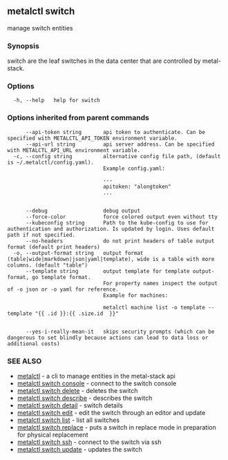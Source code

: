 ## metalctl switch

manage switch entities

### Synopsis

switch are the leaf switches in the data center that are controlled by metal-stack.

### Options

```
  -h, --help   help for switch
```

### Options inherited from parent commands

```
      --api-token string       api token to authenticate. Can be specified with METALCTL_API_TOKEN environment variable.
      --api-url string         api server address. Can be specified with METALCTL_API_URL environment variable.
  -c, --config string          alternative config file path, (default is ~/.metalctl/config.yaml).
                               Example config.yaml:
                               
                               ---
                               apitoken: "alongtoken"
                               ...
                               
                               
      --debug                  debug output
      --force-color            force colored output even without tty
      --kubeconfig string      Path to the kube-config to use for authentication and authorization. Is updated by login. Uses default path if not specified.
      --no-headers             do not print headers of table output format (default print headers)
  -o, --output-format string   output format (table|wide|markdown|json|yaml|template), wide is a table with more columns. (default "table")
      --template string        output template for template output-format, go template format.
                               For property names inspect the output of -o json or -o yaml for reference.
                               Example for machines:
                               
                               metalctl machine list -o template --template "{{ .id }}:{{ .size.id  }}"
                               
                               
      --yes-i-really-mean-it   skips security prompts (which can be dangerous to set blindly because actions can lead to data loss or additional costs)
```

### SEE ALSO

* [metalctl](metalctl.md)	 - a cli to manage entities in the metal-stack api
* [metalctl switch console](metalctl_switch_console.md)	 - connect to the switch console
* [metalctl switch delete](metalctl_switch_delete.md)	 - deletes the switch
* [metalctl switch describe](metalctl_switch_describe.md)	 - describes the switch
* [metalctl switch detail](metalctl_switch_detail.md)	 - switch details
* [metalctl switch edit](metalctl_switch_edit.md)	 - edit the switch through an editor and update
* [metalctl switch list](metalctl_switch_list.md)	 - list all switches
* [metalctl switch replace](metalctl_switch_replace.md)	 - puts a switch in replace mode in preparation for physical replacement
* [metalctl switch ssh](metalctl_switch_ssh.md)	 - connect to the switch via ssh
* [metalctl switch update](metalctl_switch_update.md)	 - updates the switch

